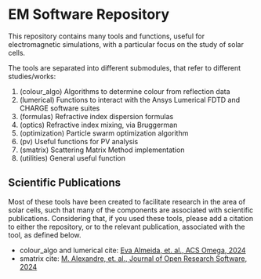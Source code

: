 # EM Software Repository

This repository contains many tools and functions, useful for electromagnetic
simulations, with a particular focus on the study of solar cells.

The tools are separated into different submodules, that refer to different
studies/works:

1. (colour_algo) Algorithms to determine colour from reflection data
2. (lumerical) Functions to interact with the Ansys Lumerical FDTD and CHARGE
   software suites
3. (formulas) Refractive index dispersion formulas
4. (optics) Refractive index mixing, via Bruggerman
4. (optimization) Particle swarm optimization algorithm
5. (pv) Useful functions for PV analysis
6. (smatrix) Scattering Matrix Method implementation
7. (utilities) General useful function

## Scientific Publications

Most of these tools have been created to facilitate research in the area
of solar cells, such that many of the components are associated with
scientific publications. Considering that, if you used these tools, please
add a citation to either the repository, or to the relevant publication,
associated with the tool, as defined below.

- colour_algo and lumerical cite: [Eva Almeida, et. al., ACS Omega, 2024](https://pubs.acs.org/doi/10.1021/acsomega.4c04979)
- smatrix cite: [M. Alexandre, et. al., Journal of Open Research Software, 2024](https://openresearchsoftware.metajnl.com/articles/10.5334/jors.511)

